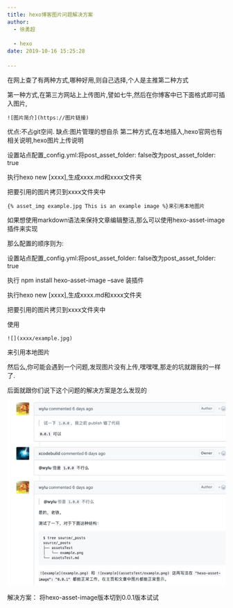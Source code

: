 ```yaml
---
title: hexo博客图片问题解决方案
author:
  - 徐勇超

  - hexo
date: 2019-10-16 15:25:28

---
```


在网上查了有两种方式,哪种好用,则自己选择,个人是主推第二种方式

第一种方式,在第三方网站上上传图片,譬如七牛,然后在你博客中已下面格式即可插入图片,

```
![图片简介](https://图片链接)
```
优点:不占git空间.
缺点:图片管理的想自杀
第二种方式,在本地插入,hexo官网也有相关说明,hexo图片上传说明

设置站点配置_config.yml:将post_asset_folder: false改为post_asset_folder: true

执行hexo new [xxxx],生成xxxx.md和xxxx文件夹

把要引用的图片拷贝到xxxx文件夹中

<!-- more -->

```
{% asset_img example.jpg This is an example image %}来引用本地图片
```
如果想使用markdown语法来保持文章编辑整洁,那么可以使用hexo-asset-image插件来实现

那么配置的顺序则为:

设置站点配置_config.yml:将post_asset_folder: false改为post_asset_folder: true

执行 npm install hexo-asset-image –save 装插件

执行hexo new [xxxx],生成xxxx.md和xxxx文件夹

把要引用的图片拷贝到xxxx文件夹中

使用
```
![](xxxx/example.jpg)
```
来引用本地图片

然后么,你可能会遇到一个问题,发现图片没有上传,嘿嘿嘿,那走的坑就跟我的一样了.

后面就跟你们说下这个问题的解决方案是怎么发现的

![hexo-iamge](/hexo博客图片问题解决方案/hexo-image.png)

解决方案： 将hexo-asset-image版本切到0.0.1版本试试

